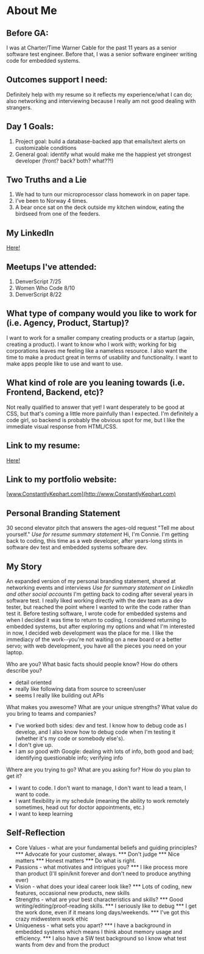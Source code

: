 # About Me

## Before GA:
I was at Charter/Time Warner Cable for the past 11 years as a senior software test engineer. Before that, I was a senior software engineer writing code for embedded systems.

## Outcomes support I need:
Definitely help with my resume so it reflects my experience/what I can do; also networking and interviewing because I really am not good dealing with strangers.

## Day 1 Goals:
1. Project goal: build a database-backed app that emails/text alerts on customizable conditions 
2. General goal: identify what would make me the happiest yet strongest developer (front? back? both? what??!)

## Two Truths and a Lie
1. We had to turn our microprocessor class homework in on paper tape.
2. I've been to Norway 4 times.
3. A bear once sat on the deck outside my kitchen window, eating the birdseed from one of the feeders.

## My LinkedIn
[Here!](https://www.linkedin.com/in/connie-kephart/)

## Meetups I've attended:
1. DenverScript 7/25
2. Women Who Code 8/10
3. DenverScript 8/22

## What type of company would you like to work for (i.e. Agency, Product, Startup)?
I want to work for a smaller company creating products or a startup (again, creating a product). I want to know who I work with; working for big corporations leaves me feeling like a nameless resource. I also want the time to make a product great in terms of usability and functionality. I want to make apps people like to use and want to use.

## What kind of role are you leaning towards (i.e. Frontend, Backend, etc)?
Not really qualified to answer that yet! I want desperately to be good at CSS, but that's coming a little more painfully than I expected. I'm definitely a code girl, so backend is probably the obvious spot for me, but I like the immediate visual response from HTML/CSS.

## Link to my resume: 
[Here!](ConnieKephart.pdf)

## Link to my portfolio website: 
[www.ConstantlyKephart.com](http://www.ConstantlyKephart.com)

## Personal Branding Statement
30 second elevator pitch that answers the ages-old request "Tell me about yourself." 
_Use for resume summary statement_
Hi, I'm Connie. I'm getting back to coding, this time as a web developer, after years-long stints in software dev test and embedded systems software dev.

## My Story
An expanded version of my personal branding statement, shared at networking events and interviews
_Use for summary statement on LinkedIn and other social accounts_
I'm getting back to coding after several years in software test. I really liked working directly with the dev team as a dev tester, but reached the point where I wanted to write the code rather than test it. Before testing software, I wrote code for embedded systems and when I decided it was time to return to coding, I considered returning to embedded systems, but after exploring my options and what I'm interested in now, I decided web development was the place for me. I like the immediacy of the work--you're not waiting on a new board or a better servo; with web development, you have all the pieces you need on your laptop.

Who are you? What basic facts should people know? How do others describe you?
* detail oriented
* really like following data from source to screen/user
* seems I really like building out APIs

What makes you awesome? What are your unique strengths? What value do you bring to teams and companies?
* I've worked both sides: dev and test. I know how to debug code as I develop, and I also know how to debug code when I'm testing it (whether it's my code or somebody else's).
* I don't give up.
* I am *so* good with Google: dealing with lots of info, both good and bad; identifying questionable info; verifying info

Where are you trying to go? What are you asking for? How do you plan to get it?
* I want to code. I don't want to manage, I don't want to lead a team, I want to code.
* I want flexibility in my schedule (meaning the ability to work remotely sometimes, head out for doctor appointments, etc.)
* I want to keep learning

## Self-Reflection
* Core Values - what are your fundamental beliefs and guiding principles? 
*** Advocate for your customer, always.
*** Don't judge
*** Nice matters
*** Honest matters
*** Do what is right.
* Passions - what motivates and intrigues you?
*** I like process more than product (I'll spin/knit forever and don't need to produce anything ever)
* Vision - what does your ideal career look like?
*** Lots of coding, new features, occasional new products, new skills
* Strengths - what are your best characteristics and skills? 
*** Good writing/editing/proof-reading skills. 
*** I seriously like to debug
*** I get the work done, even if it means long days/weekends.
*** I've got this crazy midwestern work ethic
* Uniqueness - what sets you apart? 
*** I have a background in embedded systems which means I think about memory usage and efficiency. 
*** I also have a SW test background so I know what test wants from dev and from the product

